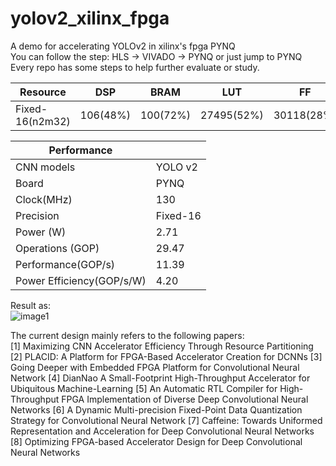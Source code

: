 # yolov2_xilinx_fpga
A demo for accelerating YOLOv2 in xilinx's fpga PYNQ  
You can follow the step: HLS -> VIVADO -> PYNQ or just jump to PYNQ
Every repo has some steps to help further evaluate or study.  

 
  |  Resource     |  DSP      | BRAM      | LUT        |  FF        | Freq   |
  |  -----        |   -----   | -----     | -----      |  -----     | -----  |
  |Fixed-16(n2m32)| 106(48%)  | 100(72%)  | 27495(52%) | 30118(28%) |	130MHz |
  
  
| Performance              |        |
|  -----                   | -----  |
|CNN models	               |YOLO v2 |
|Board                     | PYNQ   |                
|Clock(MHz)		              |    130 |
|Precision		               |Fixed-16|
|Power (W)		               |   2.71 |
|Operations (GOP)		        |29.47   |
|Performance(GOP/s)		      |11.39   |
|Power Efficiency(GOP/s/W)	|	4.20   |

Result as:  
![image1](https://github.com/dhm2013724/yolov2_xilinx_fpga/blob/master/pynq/result.jpg)

The current design mainly refers to the following papers:  
[1] Maximizing CNN Accelerator Efficiency Through Resource Partitioning
[2] PLACID: A Platform for FPGA-Based Accelerator Creation for DCNNs
[3] Going Deeper with Embedded FPGA Platform for Convolutional Neural Network
[4] DianNao A Small-Footprint High-Throughput Accelerator for Ubiquitous Machine-Learning
[5] An Automatic RTL Compiler for High-Throughput FPGA Implementation of Diverse Deep Convolutional Neural Networks
[6] A Dynamic Multi-precision Fixed-Point Data Quantization Strategy for Convolutional Neural Network
[7] Caffeine: Towards Uniformed Representation and Acceleration for Deep Convolutional Neural Networks
[8] Optimizing FPGA-based Accelerator Design for Deep Convolutional Neural Networks


  
  



